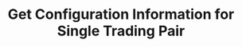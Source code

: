 ---
title: Get Configuration Information for Single Trading Pair
position_number: 3
type: get
description: /az/future/market/v1/public/symbol/detail
parameters:
    -
        name: symbol
        type: string
        mandatory: true
        default: N/A
        description: Trading pair
        ranges:
content_markdown: Note：This method does not require a signature.
left_code_blocks:
    -
        code_block: "public void getKLine() {\r\n\tString text = HttpUtil.get(URL + \"/data/api/az/future/market/v1/getKLine?market=btc_usdt&type=1min&since=0\");\r\n\tSystem.out.println(text);\r\n}"
        title: Java
        language: java
right_code_blocks:
    - code_block: |-
        {
          "error": {
            "code": "",
            "msg": ""
          },
          "msgInfo": "success",
          "returnCode": 0,
          "result": {

                        "id": 110,
                        "symbol": "btc_usdt",                      //Trading pair
                        "symbolGroupId": 1,                                                                             
                        "pair": "btc_usdt",                        //Target trading pair
                        "contractType": "PERPETUAL",               //Contract type, perpetual, delivery
                        "productType": "perpetual",                //Contract type, perpetual, futures, regardless of delivery interval
                        "underlyingType": "U_BASED",               //Target type, Coin-M,USDT-M
                        "contractSize": "0.0001",                  //Contract multiplier(face value)
                        "tradeSwitch": true,                       //Trading pair switch
                        "openSwitch": true,
                        "isDisplay": true,                         //whether to display
                        "isOpenApi": true,                         //Whether to support OpenApi
                        "state": 0,                                //Status
                        "initLeverage": 20,                        //Initial leverage
                        "initPositionType": "CROSSED",             //Initial position type
                        "baseCoin": "btc",                         //Target Assets
                        "spotCoin": "BTC",
                        "quoteCoin": "usdt",                       //Quote currency
                        "baseCoinPrecision": 8,                    //Target currency precision
                        "baseCoinDisplayPrecision": 5,             //Displayed target currency precision
                        "quoteCoinPrecision": 8,                   //Quote currency precision
                        "quoteCoinDisplayPrecision": 4,            //Displayed quote currency precision
                        "quantityPrecision": 0,                    //Quantity precision
                        "pricePrecision": 1,                       //Price precision
                        "supportOrderType": "LIMIT,MARKET",        //Order type supported
                        "supportTimeInForce": "GTC,FOK,IOC,GTX",   //Valid ways supported
                        "supportEntrustType": "TAKE_PROFIT,STOP,TAKE_PROFIT_MARKET,STOP_MARKET,TRAILING_STOP_MARKET",   //Trigger order type supported
                        "supportPositionType": "CROSSED,ISOLATED", //Support position type
                        "minQty": "1",                             //Minimum quantity
                        "minNotional": "0.1",                      //Minimum notional value
                        "maxNotional": "10000000",                 //Maximum Notional Value
                        "multiplierDown": "0.1",                   //Floor percentage of sell limit order
                        "multiplierUp": "0.1",                     //Cap percentage of buy limit order
                        "maxOpenOrders": 20000000,                 //Maximum open orders
                        "maxEntrusts": 20000000,                   //Maximum active orders
                        "makerFee": "0.0002",                      //Maker fee
                        "takerFee": "0.00065",                     //Taker fee
                        "liquidationFee": "0.015",                 //Forced liquidation fee
                        "marketTakeBound": "0.2",                  //Market order maximum price deviation
                        "depthPrecisionMerge": 6,                  //Handicap Precision Consolidation
                        "labels": [],                              //Label
                        "onboardDate": 1651327201000,              //List time
                        "enName": "BTCUSDT",                       //Contract English name
                        "cnName": "BTCUSDT ",                      //Contract Chinese name
                        "minStepPrice": "0.1",                     //Smallest tick
                        "deliveryDate": 1667819989000,             //delivery time
                        "deliveryCompletion": false,               //Whether the delivery is completed
                        "cnDesc": "cn btc",                        //Chinese description of the contract
                        "enDesc": "en en",                         //English description of the contract
                        "plates": [
                            52
                        ],
                        "fastTrackCallbackRate1": "0.01",          //Trailing Order – Quick Callback Rate 1
                        "fastTrackCallbackRate2": "0.02",          //Trailing Order – Quick Callback Rate 2
                        "minTrackCallbackRate": "0.002",           //Trailing Order – Minimum Callback Rate
                        "maxTrackCallbackRate": "0.1",             //Trailing Order – Maximum Callback Rate
                        "latestPriceDeviation": 0.01,              //Deviation between Latest Price and Mark Price
                        "marketOpenTakeBound": 0.005,              //Market Order Opening Deviation Ratio
                        "marketCloseTakeBound": 0.05               //Market Order Closing Deviation Ratio
              }
        }
      title: Response
      language: json
---